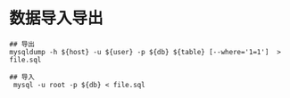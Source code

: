 # 数据导入导出



```
## 导出
mysqldump -h ${host} -u ${user} -p ${db} ${table} [--where='1=1']  > file.sql

## 导入
 mysql -u root -p ${db} < file.sql
```



